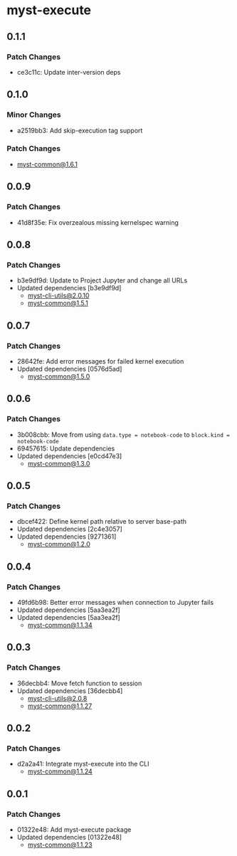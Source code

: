 # myst-execute

## 0.1.1

### Patch Changes

- ce3c11c: Update inter-version deps

## 0.1.0

### Minor Changes

- a2519bb3: Add skip-execution tag support

### Patch Changes

- myst-common@1.6.1

## 0.0.9

### Patch Changes

- 41d8f35e: Fix overzealous missing kernelspec warning

## 0.0.8

### Patch Changes

- b3e9df9d: Update to Project Jupyter and change all URLs
- Updated dependencies [b3e9df9d]
  - myst-cli-utils@2.0.10
  - myst-common@1.5.1

## 0.0.7

### Patch Changes

- 28642fe: Add error messages for failed kernel execution
- Updated dependencies [0576d5ad]
  - myst-common@1.5.0

## 0.0.6

### Patch Changes

- 3b008cbb: Move from using `data.type = notebook-code` to `block.kind = notebook-code`
- 69457615: Update dependencies
- Updated dependencies [e0cd47e3]
  - myst-common@1.3.0

## 0.0.5

### Patch Changes

- dbcef422: Define kernel path relative to server base-path
- Updated dependencies [2c4e3057]
- Updated dependencies [9271361]
  - myst-common@1.2.0

## 0.0.4

### Patch Changes

- 49fd6b98: Better error messages when connection to Jupyter fails
- Updated dependencies [5aa3ea2f]
- Updated dependencies [5aa3ea2f]
  - myst-common@1.1.34

## 0.0.3

### Patch Changes

- 36decbb4: Move fetch function to session
- Updated dependencies [36decbb4]
  - myst-cli-utils@2.0.8
  - myst-common@1.1.27

## 0.0.2

### Patch Changes

- d2a2a41: Integrate myst-execute into the CLI
  - myst-common@1.1.24

## 0.0.1

### Patch Changes

- 01322e48: Add myst-execute package
- Updated dependencies [01322e48]
  - myst-common@1.1.23
